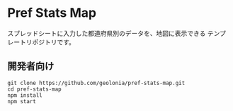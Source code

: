 # Pref Stats Map

スプレッドシートに入力した都道府県別のデータを、地図に表示できる テンプレートリポジトリです。


## 開発者向け

```
git clone https://github.com/geolonia/pref-stats-map.git
cd pref-stats-map
npm install
npm start
```
